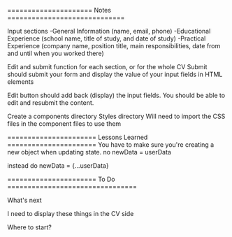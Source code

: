 ===================== Notes =============================

Input sections
-General Information (name, email, phone)
-Educational Experience (school name, title of study, and date of study)
-Practical Experience (company name, position title, main responsibilities, date from and until when you worked there)

Edit and submit function for each section, or for the whole CV
Submit should submit your form and display the value of your input fields in HTML elements

Edit button should add back (display) the input fields.
You should be able to edit and resubmit the content.

Create a components directory
Styles directory
Will need to import the CSS files in the component files to use them

====================== Lessons Learned ======================
You have to make sure you're creating a new object when
updating state. no newData = userData

instead do newData = {...userData}

====================== To Do ================================

What's next

I need to display these things in the CV side

Where to start?

